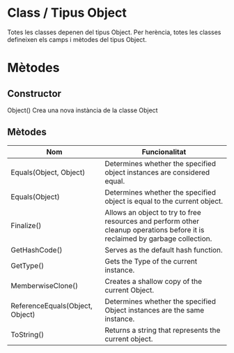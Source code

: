 # Class / Tipus Object

Totes les classes depenen del tipus Object. Per herència, totes les classes defineixen els camps i mètodes del tipus Object.

# Mètodes

## Constructor

Object() 	 Crea una nova instància de la classe Object

## Mètodes


| Nom   | Funcionalitat  |
|--------------|---------|
| Equals(Object, Object) | Determines whether the specified object instances are considered equal. |
| Equals(Object)	| Determines whether the specified object is equal to the current object. |
| Finalize() | Allows an object to try to free resources and perform other cleanup operations before it is reclaimed by garbage collection. |
| GetHashCode() | Serves as the default hash function. |
| GetType() | Gets the Type of the current instance. |
| MemberwiseClone() | Creates a shallow copy of the current Object. |
| ReferenceEquals(Object, Object) | Determines whether the specified Object instances are the same instance. |
| ToString() | Returns a string that represents the current object. |
